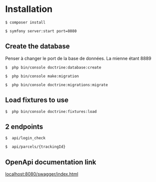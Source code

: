# Installation

```
$ composer install
```

```
$ symfony server:start port=8080
```

## Create the database

Penser à changer le port de la base de données. La mienne étant 8889
```
$  php bin/console doctrine:database:create 
```

```
$  php bin/console make:migration
```

```
$  php bin/console doctrine:migrations:migrate
```


## Load fixtures to use

```
$  php bin/console doctrine:fixtures:load 
```

## 2 endpoints 

```
$  api/login_check  
```

```
$  api/parcels/{trackingId}  
```

## OpenApi documentation link

[localhost:8080/swagger/index.html](http://127.0.0.1:8080/swagger/index.html) 